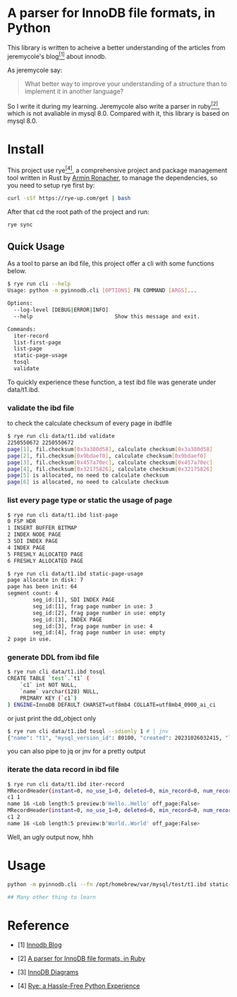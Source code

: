 # A parser for InnoDB file formats, in Python

This library is written to acheive a better understanding of the articles from 
jeremycole's blog[<sup>[1]</sup>](#r1) about innodb.

As jeremycole say:
> What better way to improve your understanding of a structure than to implement it in another language?

So I write it during my learning. 
Jeremycole also write a parser in ruby[<sup>[2]</sup>](#r2), which is not avaliable in mysql 8.0. Compared with it, this library is based on mysql 8.0.

# Install

This project use rye[<sup>[4]</sup>](#r4), a comprehensive project and package management tool written in Rust by [Armin Ronacher](https://github.com/mitsuhiko), to manage
the dependencies, so you need to setup rye first by:

```bash
curl -sSf https://rye-up.com/get | bash
```

After that cd the root path of the project and run:

```bash
rye sync
```

## Quick Usage

As a tool to parse an ibd file, this project offer a cli with some functions below.

```bash
$ rye run cli --help
Usage: python -m pyinnodb.cli [OPTIONS] FN COMMAND [ARGS]...

Options:
  --log-level [DEBUG|ERROR|INFO]
  --help                          Show this message and exit.

Commands:
  iter-record
  list-first-page
  list-page
  static-page-usage
  tosql
  validate
```

To quickly experience these function, a test ibd file was generate under data/t1.ibd.

### validate the ibd file
to check the calculate checksum of every page in ibdfile
```bash
$ rye run cli data/t1.ibd validate
2250550672 2250550672
page[1], fil.checksum[0x3a380d58], calculate checksum[0x3a380d58]
page[2], fil.checksum[0x9bdaef0], calculate checksum[0x9bdaef0]
page[3], fil.checksum[0x457a70ec], calculate checksum[0x457a70ec]
page[4], fil.checksum[0x32175826], calculate checksum[0x32175826]
page[5] is allocated, no need to calculate checksum
page[6] is allocated, no need to calculate checksum
```

### list every page type or static the usage of page

```bash
$ rye run cli data/t1.ibd list-page
0 FSP HDR
1 INSERT BUFFER BITMAP
2 INDEX NODE PAGE
3 SDI INDEX PAGE
4 INDEX PAGE
5 FRESHLY ALLOCATED PAGE
6 FRESHLY ALLOCATED PAGE
```

```bash
$ rye run cli data/t1.ibd static-page-usage
page allocate in disk: 7
page has been init: 64
segment count: 4
        seg_id:[1], SDI INDEX PAGE
        seg_id:[1], frag page number in use: 3
        seg_id:[2], frag page number in use: empty
        seg_id:[3], INDEX PAGE
        seg_id:[3], frag page number in use: 4
        seg_id:[4], frag page number in use: empty
2 page in use.
```

### generate DDL from ibd file
```bash
$ rye run cli data/t1.ibd tosql
CREATE TABLE `test`.`t1` (
    `c1` int NOT NULL,
    `name` varchar(128) NULL,
    PRIMARY KEY (`c1`)
) ENGINE=InnoDB DEFAULT CHARSET=utf8mb4 COLLATE=utf8mb4_0900_ai_ci
```

or just print the dd_object only
```bash
$ rye run cli data/t1.ibd tosql --sdionly 1 # | jnv
{"name": "t1", "mysql_version_id": 80100, "created": 20231026032415, "last_altered": 20231026032415, "hidden": 1, "options": "avg_row_length=0;encrypt_type=N;key_block_size=0;keys_disabled=0;pack_record=1;stats_auto_recalc=0;stats_sample_pages=0;", "columns": [{"name": "c1", "type": 4, "is_nullable": false, "is_zerofill": false, "is_unsigned": false, "is_auto_increment": false, "is_virtual": false, "hidden": 1, "ordinal_position": 1, "char_length": 11, "numeric_precision": 10, "numeric_scale": 0, "numeric_scale_null": false, "datetime_precision": 0, "datetime_precision_null": 1, "has_no_default": true, "default_value_null": false, "srs_id_null": true, "srs_id": 0, "default_value": "AAAAAA==", "default_value_utf8_null": true, "default_value_utf8": "", "default_option": "", "update_option": "", "comment": "", "generation_expression": "", "generation_expression_utf8": "", "options": "interval_count=0;", "se_private_data": "table_id=1065;", "engine_attribute": "", "secondary_engine_attribute": "", "column_key": 2, "column_type_utf8": "int", "elements": [], "collation_id": 255, "is_explicit_collation": false}, {"name": "name", "type": 16, "is_nullable": true, "is_zerofill": false, "is_unsigned": false, "is_auto_increment": false, "is_virtual": false, "hidden": 1, "ordinal_position": 2, "char_length": 512, "numeric_precision": 0, "numeric_scale": 0, "numeric_scale_null": true, "datetime_precision": 0, "datetime_precision_null": 1, "has_no_default": false, "default_value_null": true, "srs_id_null": true, "srs_id": 0, "default_value": "", "default_value_utf8_null": true, "default_value_utf8": "", "default_option": "", "update_option": "", "comment": "", "generation_expression": "", "generation_expression_utf8": "", "options": "interval_count=0;", "se_private_data": "table_id=1065;", "engine_attribute": "", "secondary_engine_attribute": "", "column_key": 1, "column_type_utf8": "varchar(128)", "elements": [], "collation_id": 255, "is_explicit_collation": false}, {"name": "DB_TRX_ID", "type": 10, "is_nullable": false, "is_zerofill": false, "is_unsigned": false, "is_auto_increment": false, "is_virtual": false, "hidden": 2, "ordinal_position": 3, "char_length": 6, "numeric_precision": 0, "numeric_scale": 0, "numeric_scale_null": true, "datetime_precision": 0, "datetime_precision_null": 1, "has_no_default": false, "default_value_null": true, "srs_id_null": true, "srs_id": 0, "default_value": "", "default_value_utf8_null": true, "default_value_utf8": "", "default_option": "", "update_option": "", "comment": "", "generation_expression": "", "generation_expression_utf8": "", "options": "", "se_private_data": "table_id=1065;", "engine_attribute": "", "secondary_engine_attribute": "", "column_key": 1, "column_type_utf8": "", "elements": [], "collation_id": 63, "is_explicit_collation": false}, {"name": "DB_ROLL_PTR", "type": 9, "is_nullable": false, "is_zerofill": false, "is_unsigned": false, "is_auto_increment": false, "is_virtual": false, "hidden": 2, "ordinal_position": 4, "char_length": 7, "numeric_precision": 0, "numeric_scale": 0, "numeric_scale_null": true, "datetime_precision": 0, "datetime_precision_null": 1, "has_no_default": false, "default_value_null": true, "srs_id_null": true, "srs_id": 0, "default_value": "", "default_value_utf8_null": true, "default_value_utf8": "", "default_option": "", "update_option": "", "comment": "", "generation_expression": "", "generation_expression_utf8": "", "options": "", "se_private_data": "table_id=1065;", "engine_attribute": "", "secondary_engine_attribute": "", "column_key": 1, "column_type_utf8": "", "elements": [], "collation_id": 63, "is_explicit_collation": false}], "schema_ref": "test", "se_private_id": 1065, "engine": "InnoDB", "last_checked_for_upgrade_version_id": 0, "comment": "", "se_private_data": "", "engine_attribute": "", "secondary_engine_attribute": "", "row_format": 2, "partition_type": 0, "partition_expression": "", "partition_expression_utf8": "", "default_partitioning": 0, "subpartition_type": 0, "subpartition_expression": "", "subpartition_expression_utf8": "", "default_subpartitioning": 0, "indexes": [{"name": "PRIMARY", "hidden": false, "is_generated": false, "ordinal_position": 1, "comment": "", "options": "flags=0;", "se_private_data": "id=156;root=4;space_id=3;table_id=1065;trx_id=1323;", "type": 1, "algorithm": 2, "is_algorithm_explicit": false, "is_visible": true, "engine": "InnoDB", "engine_attribute": "", "secondary_engine_attribute": "", "elements": [{"ordinal_position": 1, "length": 4, "order": 2, "hidden": false, "column_opx": 0}, {"ordinal_position": 2, "length": 4294967295, "order": 2, "hidden": true, "column_opx": 2}, {"ordinal_position": 3, "length": 4294967295, "order": 2, "hidden": true, "column_opx": 3}, {"ordinal_position": 4, "length": 4294967295, "order": 2, "hidden": true, "column_opx": 1}], "tablespace_ref": "test/t1"}], "foreign_keys": [], "check_constraints": [], "partitions": [], "collation_id": 255}
```
you can also pipe to jq or jnv for a pretty output

### iterate the data record in ibd file
```bash
$ rye run cli data/t1.ibd iter-record
MRecordHeader(instant=0, no_use_1=0, deleted=0, min_record=0, num_record_owned=0, order=2, record_type=0, next_record_offset=58) 127
c1 1
name 16 <Lob length:5 preview:b'Hello..Hello' off_page:False>
MRecordHeader(instant=0, no_use_1=0, deleted=0, min_record=0, num_record_owned=0, order=4, record_type=0, next_record_offset=-29) 185
c1 2
name 16 <Lob length:5 preview:b'World..World' off_page:False>
```
Well, an ugly output now, hhh


# Usage
```bash
python -m pyinnodb.cli --fn /opt/homebrew/var/mysql/test/t1.ibd static-page-usage

## Many other thing to learn
```
# Reference
<div id='r1'></div>

- [1] [Innodb Blog](https://blog.jcole.us/innodb/)
<div id='r2'></div>

- [2] [A parser for InnoDB file formats, in Ruby](https://github.com/jeremycole/innodb_ruby)
<div id='r3'></div>

- [3] [InnoDB Diagrams](https://github.com/jeremycole/innodb_diagrams)
<div id='r4'></div>

- [4] [Rye: a Hassle-Free Python Experience](https://rye-up.com/)
